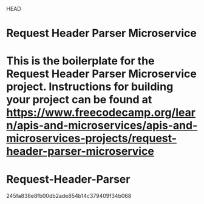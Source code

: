 HEAD
# Request Header Parser Microservice

This is the boilerplate for the Request Header Parser Microservice project. Instructions for building your project can be found at https://www.freecodecamp.org/learn/apis-and-microservices/apis-and-microservices-projects/request-header-parser-microservice
=======
# Request-Header-Parser
245fa838e8fb00db2ade854b14c379409f34b068
